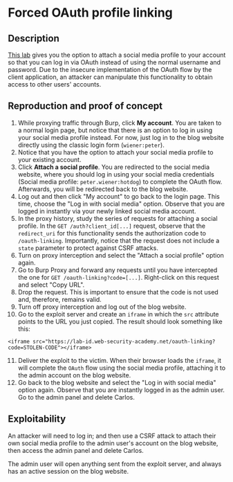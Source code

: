 # Forced OAuth profile linking

## Description

[This lab](https://portswigger.net/web-security/oauth/lab-oauth-forced-oauth-profile-linking) gives you the option to attach a social media profile to your account so that you can log in via OAuth instead of using the normal username and password. Due to the insecure implementation of the OAuth flow by the client application, an attacker can manipulate this functionality to obtain access to other users' accounts. 

## Reproduction and proof of concept

1. While proxying traffic through Burp, click **My account**. You are taken to a normal login page, but notice that there is an option to log in using your social media profile instead. For now, just log in to the blog website directly using the classic login form (`wiener:peter`).
2. Notice that you have the option to attach your social media profile to your existing account.
3. Click **Attach a social profile**. You are redirected to the social media website, where you should log in using your social media credentials (Social media profile: `peter.wiener:hotdog`) to complete the OAuth flow. Afterwards, you will be redirected back to the blog website.  
4. Log out and then click "My account" to go back to the login page. This time, choose the "Log in with social media" option. Observe that you are logged in instantly via your newly linked social media account.
5. In the proxy history, study the series of requests for attaching a social profile. In the ``GET /auth?client_id[...]`` request, observe that the ``redirect_uri`` for this functionality sends the authorization code to ``/oauth-linking``. Importantly, notice that the request does not include a ``state`` parameter to protect against CSRF attacks.
6. Turn on proxy interception and select the "Attach a social profile" option again.
7. Go to Burp Proxy and forward any requests until you have intercepted the one for ``GET /oauth-linking?code=[...]``. Right-click on this request and select "Copy URL".
8. Drop the request. This is important to ensure that the code is not used and, therefore, remains valid.
9. Turn off proxy interception and log out of the blog website.
10. Go to the exploit server and create an ``iframe`` in which the ``src`` attribute points to the URL you just copied. The result should look something like this:

```text
<iframe src="https://lab-id.web-security-academy.net/oauth-linking?code=STOLEN-CODE"></iframe>
```

11. Deliver the exploit to the victim. When their browser loads the ``iframe``, it will complete the `OAuth` flow using the social media profile, attaching it to the admin account on the blog website.
12. Go back to the blog website and select the "Log in with social media" option again. Observe that you are instantly logged in as the admin user. Go to the admin panel and delete Carlos.

## Exploitability

An attacker will need to log in; and then use a CSRF attack to attach their own social media profile to the admin user's account on the blog website, then access the admin panel and delete Carlos.

The admin user will open anything sent from the exploit server, and always has an active session on the blog website. 

